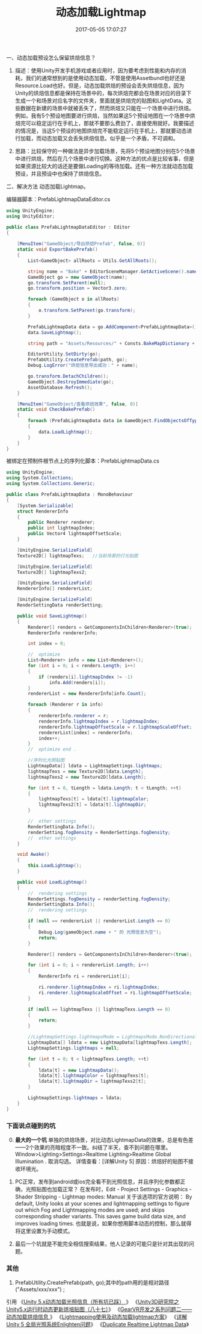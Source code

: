 ﻿---
title: 动态加载Lightmap
date: 2017-05-05 17:07:27
tags:
---

一、动态加载预设怎么保留烘焙信息？   
1. 描述：使用Unity开发手机游戏或者应用时，因为要考虑到性能和内存的消耗，我们的通常想到的是使用动态加载，不管是使用Assetbundl也好还是Resource.Load也好。但是，动态加载烘焙的预设会丢失烘焙信息，因为Unity的烘焙信息都是保持在场景中的，每次烘焙完都会在场景对应的目录下生成一个和场景对应名字的文件夹，里面就是烘焙完的贴图和LightData。这些数据在新建的场景中就被丢失了，然而烘焙又只能在一个场景中进行烘焙。例如，我有5个预设地图要进行烘焙，当然如果这5个预设地图在一个场景中烘焙完可以稳定运行在手机上，那就不要那么费劲了，直接使用就好。我要描述的情况是，当这5个预设的地图烘焙完不能稳定运行在手机上，那就要动态进行加载，而动态加载又会丢失烘焙信息。似乎是一个矛盾，不可调和。

2. 思路：比较保守的一种做法是异步加载场景，先将5个预设地图分别在5个场景中进行烘焙，然后在几个场景中进行切换。这种方法的优点是比较省事，但是如果资源比较大的话还是要做Loading的等待加载。还有一种方法就动态加载预设，并且预设中也保持了烘焙信息。

二、解决方法
动态加载Lightmap。

<!--more-->

编辑器脚本：PrefabLightmapDataEditor.cs
```cs
using UnityEngine;
using UnityEditor;

public class PrefabLightmapDataEditor : Editor
{
    
    [MenuItem("GameObject/导出烘焙Prefab", false, 0)]
    static void ExportBakePrefab()
    {
        List<GameObject> allRoots = Utils.GetAllRoots();

        string name = "Bake" + EditorSceneManager.GetActiveScene().name;
        GameObject go = new GameObject(name);
        go.transform.SetParent(null);
        go.transform.position = Vector3.zero;

        foreach (GameObject o in allRoots)
        {
            o.transform.SetParent(go.transform);
        }

        PrefabLightmapData data = go.AddComponent<PrefabLightmapData>();
        data.SaveLightmap();

        string path = "Assets/Resources/" + Consts.BakeMapDictionary + name + ".prefab";

        EditorUtility.SetDirty(go);
        PrefabUtility.CreatePrefab(path, go);
        Debug.LogError("烘焙信息导出成功：" + name);

        go.transform.DetachChildren();
        GameObject.DestroyImmediate(go);
        AssetDatabase.Refresh();
    }

    [MenuItem("GameObject/查看烘焙效果", false, 0)]
    static void CheckBakePrefab()
    {
        foreach (PrefabLightmapData data in GameObject.FindObjectsOfType<PrefabLightmapData>())
        {
            data.LoadLightmap();
        }
    }
}
```

被绑定在预制件根节点上的序列化脚本：PrefabLightmapData.cs
```cs
using UnityEngine;
using System.Collections;
using System.Collections.Generic;

public class PrefabLightmapData : MonoBehaviour
{
    [System.Serializable]
    struct RendererInfo
    {
        public Renderer renderer;
        public int lightmapIndex;
        public Vector4 lightmapOffsetScale;
    }

    [UnityEngine.SerializeField]
    Texture2D[] lightmapTexs;   //当前场景的灯光贴图

    [UnityEngine.SerializeField]
    Texture2D[] lightmapTexs2;

    [UnityEngine.SerializeField]
    RendererInfo[] rendererList;

    [UnityEngine.SerializeField]
    RenderSettingData renderSetting;

    public void SaveLightmap()
    {
        Renderer[] renders = GetComponentsInChildren<Renderer>(true);
        RendererInfo rendererInfo;

        int index = 0;

        //  optimize
        List<Renderer> info = new List<Renderer>();
        for (int i = 0; i < renders.Length; i++)
        {
            if (renders[i].lightmapIndex != -1)
                info.Add(renders[i]);
        }
        rendererList = new RendererInfo[info.Count];

        foreach (Renderer r in info)
        {
            rendererInfo.renderer = r;
            rendererInfo.lightmapIndex = r.lightmapIndex;
            rendererInfo.lightmapOffsetScale = r.lightmapScaleOffset;
            rendererList[index] = rendererInfo;
            index++;
        }
        //  optimize end . 

        //序列化光照贴图
        LightmapData[] ldata = LightmapSettings.lightmaps;
        lightmapTexs = new Texture2D[ldata.Length];
        lightmapTexs2 = new Texture2D[ldata.Length];

        for (int t = 0, tLength = ldata.Length; t < tLength; ++t)
        {
            lightmapTexs[t] = ldata[t].lightmapColor;
            lightmapTexs2[t] = ldata[t].lightmapDir;
        }

        //  other settings
        RenderSettingData.Info();
        renderSetting.fogDensity = RenderSettings.fogDensity;
        //  other settings
    }

    void Awake()
    {
        this.LoadLightmap();
    }

    public void LoadLightmap()
    {
        //  rendering settings
        RenderSettings.fogDensity = renderSetting.fogDensity;
        RenderSettingData.Info();
        //  rendering settings

        if (null == rendererList || rendererList.Length == 0)
        {
            Debug.Log(gameObject.name + " 的 光照信息为空");
            return;
        }

        Renderer[] renders = GetComponentsInChildren<Renderer>(true);

        for (int i = 0; i < rendererList.Length; i++)
        {
            RendererInfo ri = rendererList[i];

            ri.renderer.lightmapIndex = ri.lightmapIndex;
            ri.renderer.lightmapScaleOffset = ri.lightmapOffsetScale;
        }

        if (null == lightmapTexs || lightmapTexs.Length == 0)
        {
            return;
        }

        //LightmapSettings.lightmapsMode = LightmapsMode.NonDirectional;
        LightmapData[] ldata = new LightmapData[lightmapTexs.Length];
        LightmapSettings.lightmaps = null;

        for (int t = 0; t < lightmapTexs.Length; ++t)
        {
            ldata[t] = new LightmapData();
            ldata[t].lightmapColor = lightmapTexs[t];
            ldata[t].lightmapDir = lightmapTexs2[t];
        }

        LightmapSettings.lightmaps = ldata;
    }
}
```

### 下面说点碰到的坑

0. **最大的一个坑**
单独的烘焙场景，对比动态LightmapData的效果，总是有色差——2个效果的亮暗程度不一致。纠结了半天，查不到问题在哪里。
Window>Lighting>Settings>Realtime Lighting>Realtime Global Illumination . 取消勾选。
详情查看：[详解Unity 5]
原因：烘焙好的贴图不接收环境光。

1. PC正常，发布到android或ios完全看不到光照信息，并且序列化参数都正确，光照贴图也加载正常？
在发布时，Edit - Project Settings - Graphics - Shader Stripping - Lightmap modes: Manual
关于该选项的官方说明：
By default, Unity looks at your scenes and lightmapping settings to figure out which Fog and Lightmapping modes are used; and skips corresponding shader variants. This saves game build data size, and improves loading times.
也就是说，如果你想用脚本动态的控制，那么就得将这里设置为手动模式。
2. 最后一个坑就是不能完全相信搜索结果，他人记录的可能只是针对其出现的问题。

### 其他
1. PrefabUtility.CreatePrefab(path, go);其中的path用的是相对路径("Assets/xxx/xxx") ;

引用
《[Unity 5.x动态加载光照信息（所有坑已踩） ](http://w2bc.com/article/163862)》
《[Unity3D研究院之Unity5.x运行时动态更新烘培贴图（八十七）](http://www.xuanyusong.com/archives/3807)》
《[GearVR开发之系列问题二——动态加载烘焙信息 ](http://blog.csdn.net/zhangxiao13627093203/article/details/51013871)》
《[Lightmapping使用及动态加载lightmap方案](http://blog.sina.com.cn/s/blog_5b6cb9500101cplo.html)》
《[详解Unity 5 全局光照系统Enlighten问题](http://imgtec.eetrend.com/blog/7281)》
《[Duplicate Realtime Lightmap Data](https://forum.unity3d.com/threads/duplicate-realtime-lightmap-data.351606/)》